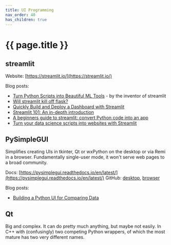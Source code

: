```yaml
---
title: UI Programming
nav_order: 40
has_children: true
---
```


# {{ page.title }}

## streamlit 
Website: [https://streamlit.io/](https://streamlit.io/)

Blog posts:
- [Turn Python Scripts into Beautiful ML Tools](https://towardsdatascience.com/coding-ml-tools-like-you-code-ml-models-ddba3357eace) - by the inventor of streamlit
- [Will streamlit kill off flask?](https://medium.com/swlh/part-1-will-streamlit-kill-off-flask-5ecd75f879c8)
- [Quickly Build and Deploy a Dashboard with Streamlit](https://towardsdatascience.com/quickly-build-and-deploy-an-application-with-streamlit-988ca08c7e83)
- [Streamlit 101: An in-depth introduction](https://towardsdatascience.com/streamlit-101-an-in-depth-introduction-fc8aad9492f2)
- [A beginners guide to streamlit: convert Python code into an app](https://analyticsindiamag.com/a-beginners-guide-to-streamlit-convert-python-code-into-an-app/)
- [Turn your data science scripts into websites with Streamlit](https://gilberttanner.com/blog/turn-your-data-science-script-into-websites-with-streamlit)

## PySimpleGUI

Simplifies creating UIs in tkinter, Qt or wxPython on the desktop or via Remi in a browser. Fundamentally single-user mode, it won't serve web pages to a broad community.

Docs: [https://pysimplegui.readthedocs.io/en/latest/](https://pysimplegui.readthedocs.io/en/latest/)
GitHub: [desktop](https://github.com/PySimpleGUI/PySimpleGUI), [browser](https://github.com/PySimpleGUI/PySimpleGUI/tree/master/PySimpleGUIWeb)

Blog posts:
- [Building a Python UI for Comparing Data](https://towardsdatascience.com/building-a-python-ui-for-comparing-data-13c10693d9e4)

## Qt

Big and complex. It can do pretty much anything, but maybe not easily. In C++ with (confusingly) two competing Python wrappers, of which the most mature has two very different names.


